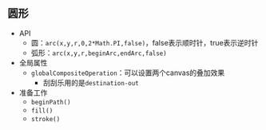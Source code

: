 ## 圆形
* API
  * 圆：`arc(x,y,r,0,2*Math.PI,false)`，false表示顺时针，true表示逆时针
  * 弧形：`arc(x,y,r,beginArc,endArc,false)`
* 全局属性
  * `globalCompositeOperation`：可以设置两个canvas的叠加效果
    * 刮刮乐用的是`destination-out`
* 准备工作
  * `beginPath()`
  * `fill()`
  * `stroke()`